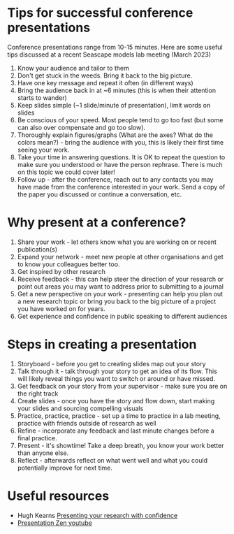 # Tips for successful conference presentations

Conference presentations range from 10-15 minutes. Here are some useful tips discussed at a recent Seascape models lab meeting (March 2023)

1. Know your audience and tailor to them
2. Don't get stuck in the weeds. Bring it back to the big picture.
3. Have one key message and repeat it often (in different ways)
4. Bring the audience back in at ~6 minutes (this is when their attention starts to wander)
5. Keep slides simple (~1 slide/minute of presentation), limit words on slides
6. Be conscious of your speed. Most people tend to go too fast (but some can also over compensate and go too slow).
7. Thoroughly explain figures/graphs (What are the axes? What do the colors mean?) - bring the audience with you, this is likely their first time seeing your work.
8. Take your time in answering questions. It is OK to repeat the question to make sure you understood or have the person rephrase. There is much on this topic we could cover later!
9. Follow up - after the conference, reach out to any contacts you may have made from the conference interested in your work. Send a copy of the paper you discussed or continue a conversation, etc.


# Why present at a conference?

1. Share your work - let others know what you are working on or recent publication(s)
2. Expand your network - meet new people at other organisations and get to know your colleagues better too.
3. Get inspired by other research
4. Receive feedback - this can help steer the direction of your research or point out areas you may want to address prior to submitting to a journal
5. Get a new perspective on your work - presenting can help you plan out a new research topic or bring you back to the big picture of a project you have worked on for years.
6. Get experience and confidence in public speaking to different audiences


# Steps in creating a presentation

1. Storyboard - before you get to creating slides map out your story
2. Talk through it - talk through your story to get an idea of its flow. This will likely reveal things you want to switch or around or have missed.
3. Get feedback on your story from your supervisor - make sure you are on the right track
3. Create slides - once you have the story and flow down, start making your slides and sourcing compelling visuals
4. Practice, practice, practice - set up a time to practice in a lab meeting, practice with friends outside of research as well
5. Refine - incorporate any feedback and last minute changes before a final practice.
6. Present - it's showtime! Take a deep breath, you know your work better than anyone else.
7. Reflect - afterwards reflect on what went well and what you could potentially improve for next time. 


# Useful resources

- Hugh Kearns [Presenting your research with confidence](https://media.oregonstate.edu/media/Presenting+Your+Research+with+Confidence+-+Hugh+Kearns+2014/0_itppug9m)
- [Presentation Zen youtube](https://www.youtube.com/watch?v=DZ2vtQCESpk)
